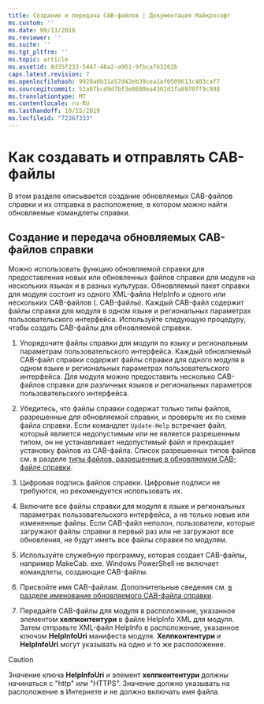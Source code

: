 ```yaml
---
title: Создание и передача CAB-файлов | Документация Майкрософт
ms.custom: ''
ms.date: 09/13/2016
ms.reviewer: ''
ms.suite: ''
ms.tgt_pltfrm: ''
ms.topic: article
ms.assetid: 8d35f233-5447-48a2-a961-9fbca763262b
caps.latest.revision: 7
ms.openlocfilehash: 9928a0b31a57d42eb39cea1af0509613c483caf7
ms.sourcegitcommit: 52a67bcd9d7bf3e8600ea4302d1fa8970ff9c998
ms.translationtype: MT
ms.contentlocale: ru-RU
ms.lasthandoff: 10/15/2019
ms.locfileid: "72367333"
---
```

# <a name="how-to-create-and-upload-cab-files"></a>Как создавать и отправлять CAB-файлы

В этом разделе описывается создание обновляемых CAB-файлов справки и их отправка в расположение, в котором можно найти обновляемые командлеты справки.

## <a name="how-to-create-and-upload-updatable-help-cab-files"></a>Создание и передача обновляемых CAB-файлов справки

Можно использовать функцию обновляемой справки для предоставления новых или обновленных файлов справки для модуля на нескольких языках и в разных культурах. Обновляемый пакет справки для модуля состоит из одного XML-файла HelpInfo и одного или нескольких CAB-файлов (. CAB-файлы). Каждый CAB-файл содержит файлы справки для модуля в одном языке и региональных параметрах пользовательского интерфейса. Используйте следующую процедуру, чтобы создать CAB-файлы для обновляемой справки.

1. Упорядочите файлы справки для модуля по языку и региональным параметрам пользовательского интерфейса. Каждый обновляемый CAB-файл справки содержит файлы справки для одного модуля в одном языке и региональных параметрах пользовательского интерфейса. Для модуля можно предоставить несколько CAB-файлов справки для различных языков и региональных параметров пользовательского интерфейса.

2. Убедитесь, что файлы справки содержат только типы файлов, разрешенные для обновляемой справки, и проверьте их по схеме файла справки. Если командлет `Update-Help` встречает файл, который является недопустимым или не является разрешенным типом, он не устанавливает недопустимый файл и прекращает установку файлов из CAB-файла. Список разрешенных типов файлов см. в разделе [типы файлов, разрешенные в обновляемом CAB-файле справки](./file-types-permitted-in-an-updatable-help-cab-file.md).

3. Цифровая подпись файлов справки. Цифровые подписи не требуются, но рекомендуется использовать их.

4. Включите все файлы справки для модуля в языке и региональных параметрах пользовательского интерфейса, а не только новые или измененные файлы. Если CAB-файл неполон, пользователи, которые загружают файлы справки в первый раз или не загружают все обновления, не будут иметь все файлы справки по модулям.

5. Используйте служебную программу, которая создает CAB-файлы, например MakeCab. exe. Windows PowerShell не включает командлеты, создающие CAB-файлы.

6. Присвойте имя CAB-файлам. Дополнительные сведения см. [в разделе именование обновляемого CAB-файла справки](./how-to-name-an-updatable-help-cab-file.md).

7. Передайте CAB-файлы для модуля в расположение, указанное элементом **хелпконтентури** в файле HelpInfo XML для модуля. Затем отправьте XML-файл HelpInfo в расположение, указанное ключом **HelpInfoUri** манифеста модуля. **Хелпконтентури** и **HelpInfoUri** могут указывать на одно и то же расположение.

> [!CAUTION]
> Значение ключа **HelpInfoUri** и элемент **хелпконтентури** должны начинаться с "http" или "HTTPS". Значение должно указывать на расположение в Интернете и не должно включать имя файла.